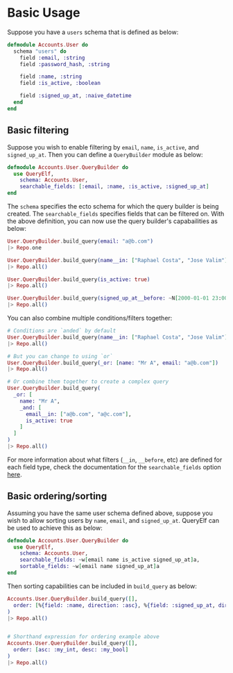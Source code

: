 # Basic Usage

Suppose you have a `users` schema that is defined as below:

```elixir
defmodule Accounts.User do
  schema "users" do
    field :email, :string
    field :password_hash, :string

    field :name, :string
    field :is_active, :boolean

    field :signed_up_at, :naive_datetime
  end
end
```

## Basic filtering

Suppose you wish to enable filtering by `email`, `name`, `is_active`, and `signed_up_at`. Then you can define a `QueryBuilder` module as below:

```elixir
defmodule Accounts.User.QueryBuilder do
  use QueryElf,
    schema: Accounts.User,
    searchable_fields: [:email, :name, :is_active, :signed_up_at]
end
```

The `schema` specifies the ecto schema for which the query builder is being created. The `searchable_fields` specifies fields that can be filtered on. With the above definition, you can now use the query builder's capabailities as below:

```elixir
User.QueryBuilder.build_query(email: "a@b.com")
|> Repo.one

User.QueryBuilder.build_query(name__in: ["Raphael Costa", "Jose Valim"])
|> Repo.all()

User.QueryBuilder.build_query(is_active: true)
|> Repo.all()

User.QueryBuilder.build_query(signed_up_at__before: ~N[2000-01-01 23:00:07])
|> Repo.all()
```

You can also combine multiple conditions/filters together:

```elixir
# Conditions are `anded` by default
User.QueryBuilder.build_query(name__in: ["Raphael Costa", "Jose Valim"], is_active: true)
|> Repo.all()

# But you can change to using `or`
User.QueryBuilder.build_query(_or: [name: "Mr A", email: "a@b.com"])
|> Repo.all()

# Or combine them together to create a complex query
User.QueryBuilder.build_query(
  _or: [
    name: "Mr A",
    _and: [
      email__in: ["a@b.com", "a@c.com"],
      is_active: true
    ]
  ]
)
|> Repo.all()
```

For more information about what filters (`__in`, `__before`, etc) are defined for each field type, check the documentation for the `searchable_fields` option [here](`QueryElf`).

## Basic ordering/sorting

Assuming you have the same user schema defined above, suppose you wish to allow sorting users by `name`, `email`, and `signed_up_at`. QueryElf can be used to achieve this as below:

```elixir
defmodule Accounts.User.QueryBuilder do
  use QueryElf,
    schema: Accounts.User,
    searchable_fields: ~w[email name is_active signed_up_at]a,
    sortable_fields: ~w[email name signed_up_at]a
end
```

Then sorting capabilities can be included in `build_query` as below:

```elixir
Accounts.User.QueryBuilder.build_query([],
  order: [%{field: :name, direction: :asc}, %{field: :signed_up_at, direction: :desc}]
)
|> Repo.all()


# Shorthand expression for ordering example above
Accounts.User.QueryBuilder.build_query([],
  order: [asc: :my_int, desc: :my_bool]
)
|> Repo.all()
```
